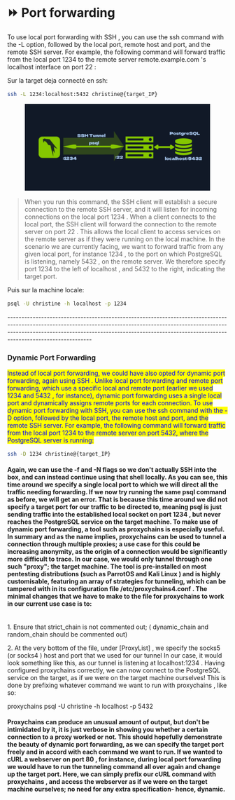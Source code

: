 # ⏩ Port forwarding

To use local port forwarding with SSH , you can use the ssh command with the -L option, followed by the local port, remote host and port, and the remote SSH server. For example, the following command will forward traffic from the local port 1234 to the remote server remote.example.com 's localhost interface on port 22 :

Sur la target deja connecté en ssh:

```bash
ssh -L 1234:localhost:5432 christine@{target_IP}
```

<div align="left">

<figure><img src=".gitbook/assets/image.png" alt=""><figcaption></figcaption></figure>

</div>

> When you run this command, the SSH client will establish a secure connection to the remote SSH server, and it will listen for incoming connections on the local port 1234 . When a client connects to the local port, the SSH client will forward the connection to the remote server on port 22 . This allows the local client to access services on the remote server as if they were running on the local machine. In the scenario we are currently facing, we want to forward traffic from any given local port, for instance 1234 , to the port on which PostgreSQL is listening, namely 5432 , on the remote server. We therefore specify port 1234 to the left of localhost , and 5432 to the right, indicating the target port.



Puis sur la machine locale:

```bash
psql -U christine -h localhost -p 1234
```

\------------------------------------------------------------------------------------------------------------------------------------------------------------------------------------------------------------------------------------------------------------------------

### Dynamic Port Forwarding

<mark style="color:blue;">Instead of local port forwarding, we could have also opted for dynamic port forwarding, again using SSH . Unlike local port forwarding and remote port forwarding, which use a specific local and remote port (earlier we used 1234 and 5432 , for instance), dynamic port forwarding uses a single local port and dynamically assigns remote ports for each connection. To use dynamic port forwarding with SSH, you can use the ssh command with the -D option, followed by the local port, the remote host and port, and the remote SSH server. For example, the following command will forward traffic from the local port 1234 to the remote server on port 5432, where the PostgreSQL server is running:</mark>

```bash
ssh -D 1234 christine@{target_IP}
```

#### Again, we can use the -f and -N flags so we don't actually SSH into the box, and can instead continue using that shell locally. As you can see, this time around we specify a single local port to which we will direct all the traffic needing forwarding. If we now try running the same psql command as before, we will get an error. That is because this time around we did not specify a target port for our traffic to be directed to, meaning psql is just sending traffic into the established local socket on port 1234 , but never reaches the PostgreSQL service on the target machine. To make use of dynamic port forwarding, a tool such as proxychains is especially useful. In summary and as the name implies, proxychains can be used to tunnel a connection through multiple proxies; a use case for this could be increasing anonymity, as the origin of a connection would be significantly more difficult to trace. In our case, we would only tunnel through one such "proxy"; the target machine. The tool is pre-installed on most pentesting distributions (such as ParrotOS and Kali Linux ) and is highly customisable, featuring an array of strategies for tunneling, which can be tampered with in its configuration file /etc/proxychains4.conf . The minimal changes that we have to make to the file for proxychains to work in our current use case is to:

\
1\. Ensure that strict\_chain is not commented out; ( dynamic\_chain and random\_chain should be commented out)

2\. At the very bottom of the file, under \[ProxyList] , we specify the socks5 (or socks4 ) host and port that we used for our tunnel In our case, it would look something like this, as our tunnel is listening at localhost:1234 . Having configured proxychains correctly, we can now connect to the PostgreSQL service on the target, as if we were on the target machine ourselves! This is done by prefixing whatever command we want to run with proxychains , like so:

proxychains psql -U christine -h localhost -p 5432

#### Proxychains can produce an unusual amount of output, but don't be intimidated by it, it is just verbose in showing you whether a certain connection to a proxy worked or not. This should hopefully demonstrate the beauty of dynamic port forwarding, as we can specify the target port freely and in accord with each command we want to run. If we wanted to cURL a webserver on port 80 , for instance, during local port forwarding we would have to run the tunneling command all over again and change up the target port. Here, we can simply prefix our cURL command with proxychains , and access the webserver as if we were on the target machine ourselves; no need for any extra specification- hence, dynamic.
